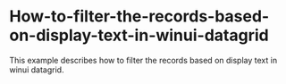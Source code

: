# How-to-filter-the-records-based-on-display-text-in-winui-datagrid
This example describes how to filter the records based on display text in winui datagrid.
